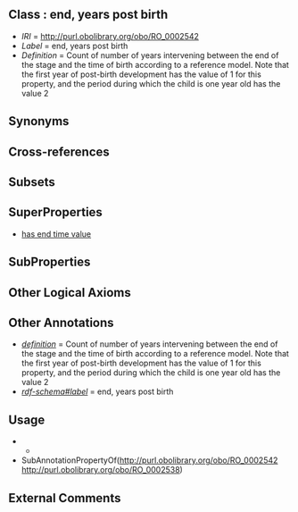 
## Class : end, years post birth

 * *IRI* = http://purl.obolibrary.org/obo/RO_0002542
 * *Label* = end, years post birth
 * *Definition* = Count of number of years intervening between the end of the stage and the time of birth according to a reference model. Note that the first year of post-birth development has the value of 1 for this property, and the period during which the child is one year old has the value 2

## Synonyms


## Cross-references


## Subsets


## SuperProperties

 * [has end time value](../../RO/38/RO_0002538.md)

## SubProperties


## Other Logical Axioms


## Other Annotations

 * *[definition](../../IAO/15/IAO_0000115.md)* = Count of number of years intervening between the end of the stage and the time of birth according to a reference model. Note that the first year of post-birth development has the value of 1 for this property, and the period during which the child is one year old has the value 2
 * *[rdf-schema#label](../../el/rdf-schema#label.md)* = end, years post birth

## Usage

 * -
 * SubAnnotationPropertyOf(<http://purl.obolibrary.org/obo/RO_0002542> <http://purl.obolibrary.org/obo/RO_0002538>)

## External Comments

